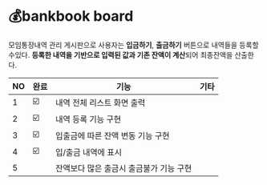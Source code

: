 # 💰bankbook board

모임통장내역 관리 게시판으로 사용자는 **입금하기**, **출금하기** 버튼으로 내역들을 등록할수있다.
**등록한 내역을 기반으로 입력된 값과 기존 잔액이 계산**되어 최종잔액을 산출한다.



| NO | 완료 | 기능 |기타 |
| ------ | -- | -- |----------- |
| 1 | ☑️ |내역 전체 리스트 화면 출력|
| 2 | ☑️ |내역 등록 기능 구현|
| 3 | ☑️ |입출금에 따른 잔액 변동 기능 구현| 
| 4 | ☑️ |입/출금 내역에 표시|
| 5 |  |잔액보다 많은 출금시 출금불가 기능 구현|
